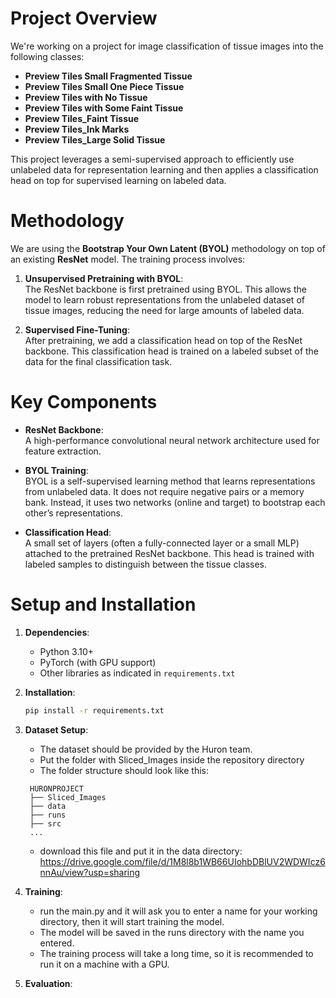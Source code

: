 # Project Overview

We're working on a project for image classification of tissue images into the following classes:

- **Preview Tiles Small Fragmented Tissue**
- **Preview Tiles Small One Piece Tissue**
- **Preview Tiles with No Tissue**
- **Preview Tiles with Some Faint Tissue**
- **Preview Tiles_Faint Tissue**
- **Preview Tiles_Ink Marks**
- **Preview Tiles_Large Solid Tissue**

This project leverages a semi-supervised approach to efficiently use unlabeled data for representation learning and then applies a classification head on top for supervised learning on labeled data.

# Methodology

We are using the **Bootstrap Your Own Latent (BYOL)** methodology on top of an existing **ResNet** model. The training process involves:

1. **Unsupervised Pretraining with BYOL**:  
   The ResNet backbone is first pretrained using BYOL. This allows the model to learn robust representations from the unlabeled dataset of tissue images, reducing the need for large amounts of labeled data.

2. **Supervised Fine-Tuning**:  
   After pretraining, we add a classification head on top of the ResNet backbone. This classification head is trained on a labeled subset of the data for the final classification task.

# Key Components

- **ResNet Backbone**:  
  A high-performance convolutional neural network architecture used for feature extraction.
- **BYOL Training**:  
  BYOL is a self-supervised learning method that learns representations from unlabeled data. It does not require negative pairs or a memory bank. Instead, it uses two networks (online and target) to bootstrap each other’s representations.

- **Classification Head**:  
  A small set of layers (often a fully-connected layer or a small MLP) attached to the pretrained ResNet backbone. This head is trained with labeled samples to distinguish between the tissue classes.

# Setup and Installation

1. **Dependencies**:

   - Python 3.10+
   - PyTorch (with GPU support)
   - Other libraries as indicated in `requirements.txt`

2. **Installation**:
   ```bash
   pip install -r requirements.txt
   ```
3. **Dataset Setup**:
   - The dataset should be provided by the Huron team.
   - Put the folder with Sliced_Images inside the repository directory
   - The folder structure should look like this:
   ```
    HURONPROJECT
    ├── Sliced_Images
    ├── data
    ├── runs
    ├── src
    ...
   ```
   - download this file and put it in the data directory: https://drive.google.com/file/d/1M8l8b1WB66UIohbDBlUV2WDWIcz6nnAu/view?usp=sharing
4. **Training**:
   - run the main.py and it will ask you to enter a name for your working directory, then it will start training the model.
   - The model will be saved in the runs directory with the name you entered.
   - The training process will take a long time, so it is recommended to run it on a machine with a GPU.
5. **Evaluation**:
